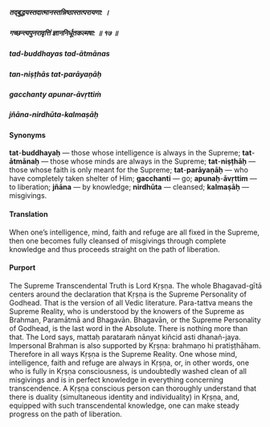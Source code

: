 ##### तद्बुद्धयस्तदात्मानस्तन्निष्ठास्तत्परायणा: ।
##### गच्छन्त्यपुनरावृत्तिं ज्ञाननिर्धूतकल्मषा: ॥ १७ ॥

##### tad-buddhayas tad-ātmānas
##### tan-niṣṭhās tat-parāyaṇāḥ
##### gacchanty apunar-āvṛttiṁ
##### jñāna-nirdhūta-kalmaṣāḥ

#### Synonyms

**tat**-**buddhayaḥ** — those whose intelligence is always in the Supreme; **tat**-**ātmānaḥ** — those whose minds are always in the Supreme; **tat**-**niṣṭhāḥ** — those whose faith is only meant for the Supreme; **tat**-**parāyaṇāḥ** — who have completely taken shelter of Him; **gacchanti** — go; **apunaḥ**-**āvṛttim** — to liberation; **jñāna** — by knowledge; **nirdhūta** — cleansed; **kalmaṣāḥ** — misgivings.

#### Translation

When one’s intelligence, mind, faith and refuge are all fixed in the Supreme, then one becomes fully cleansed of misgivings through complete knowledge and thus proceeds straight on the path of liberation.

#### Purport

The Supreme Transcendental Truth is Lord Kṛṣṇa. The whole Bhagavad-gītā centers around the declaration that Kṛṣṇa is the Supreme Personality of Godhead. That is the version of all Vedic literature. Para-tattva means the Supreme Reality, who is understood by the knowers of the Supreme as Brahman, Paramātmā and Bhagavān. Bhagavān, or the Supreme Personality of Godhead, is the last word in the Absolute. There is nothing more than that. The Lord says, mattaḥ parataraṁ nānyat kiñcid asti dhanañ-jaya. Impersonal Brahman is also supported by Kṛṣṇa: brahmaṇo hi pratiṣṭhāham. Therefore in all ways Kṛṣṇa is the Supreme Reality. One whose mind, intelligence, faith and refuge are always in Kṛṣṇa, or, in other words, one who is fully in Kṛṣṇa consciousness, is undoubtedly washed clean of all misgivings and is in perfect knowledge in everything concerning transcendence. A Kṛṣṇa conscious person can thoroughly understand that there is duality (simultaneous identity and individuality) in Kṛṣṇa, and, equipped with such transcendental knowledge, one can make steady progress on the path of liberation.